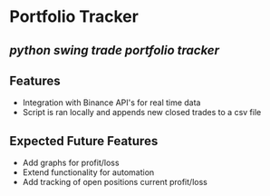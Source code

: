 # Portfolio Tracker
## _python swing trade portfolio tracker_


## Features

- Integration with Binance API's for real time data 
- Script is ran locally and appends new closed trades to a csv file

## Expected Future Features

- Add graphs for profit/loss
- Extend functionality for automation
- Add tracking of open positions current profit/loss

